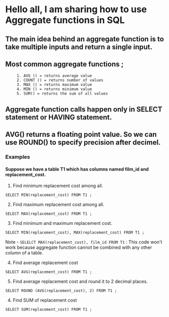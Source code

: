# Hello all, I am sharing how to use Aggregate functions in SQL  

## The main idea behind an aggregate function is to take multiple inputs and return a single input.  
## Most common aggregate functions ;
         1. AVG () = returns average value
         2. COUNT () = returns number of values
         3. MAX () = returns maximum value
         4. MIN () = returns minimum value
         5. SUM() = returns the sum of all values  

## Aggregate function calls happen only in SELECT statement or HAVING statement.  

## AVG() returns a floating point value. So we can use ROUND() to specify precision after decimel.  

### Examples  

#### Suppose we have a table T1 which has columns named film_id and replacement_cost.  

1. Find minimum replacement cost among all.
``` 
SELECT MIN(replacement_cost) FROM T1 ;
```  


2. Find maximum replacement cost among all.  
``` 
SELECT MAX(replacement_cost) FROM T1 ;
```  


3. Find minimum and maximum replacement cost.  
``` 
SELECT MIN(replacement_cost), MAX(replacement_cost) FROM T1 ;
```   


Note - `SELELCT MAX(replacement_cost), film_id FROM T1` : This code won't work because aggregate function cannot be combined with any other column of a table.  


4. Find average replacement cost
``` 
SELECT AVG(replacement_cost) FROM T1 ;
```   

5. Find average replacement cost and round it to 2 decimal places.  
``` 
SELECT ROUND (AVG(replacement_cost), 2) FROM T1 ;
```  

4. Find SUM of replacement cost  
``` 
SELECT SUM(replacement_cost) FROM T1 ;
``` 